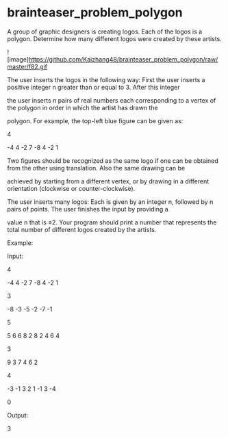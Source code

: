 # brainteaser_problem_polygon
A group of graphic designers is creating logos. Each of the logos is a polygon. Determine how many different logos were created by these artists.

![image]https://github.com/Kaizhang48/brainteaser_problem_polygon/raw/master/f82.gif

The user inserts the logos in the following way: First the user inserts a positive integer n greater than or equal to 3. After this integer

the user inserts n pairs of real numbers each corresponding to a vertex of the polygon in order in which the artist has drawn the 

polygon. For example, the top-left blue figure can be given as:


4

-4 4 -2 7 -8 4 -2 1

Two figures should be recognized as the same logo if one can be obtained from the other using translation. Also the same drawing can be 

achieved by starting from a different vertex, or by drawing in a different orientation (clockwise or counter-clockwise).


The user inserts many logos: Each is given by an integer n, followed by n pairs of points. The user finishes the input by providing a 

value n that is ≤2. Your program should print a number that represents the total number of different logos created by the artists.

Example:

Input:

4 

-4 4 -2 7 -8 4 -2 1 

3 

-8 -3 -5 -2 -7 -1 

5 

5 6 6 8 2 8 2 4 6 4 

3 

9 3 7 4 6 2 

4 

-3 -1 3 2 1 -1 3 -4 

0

Output:

3
